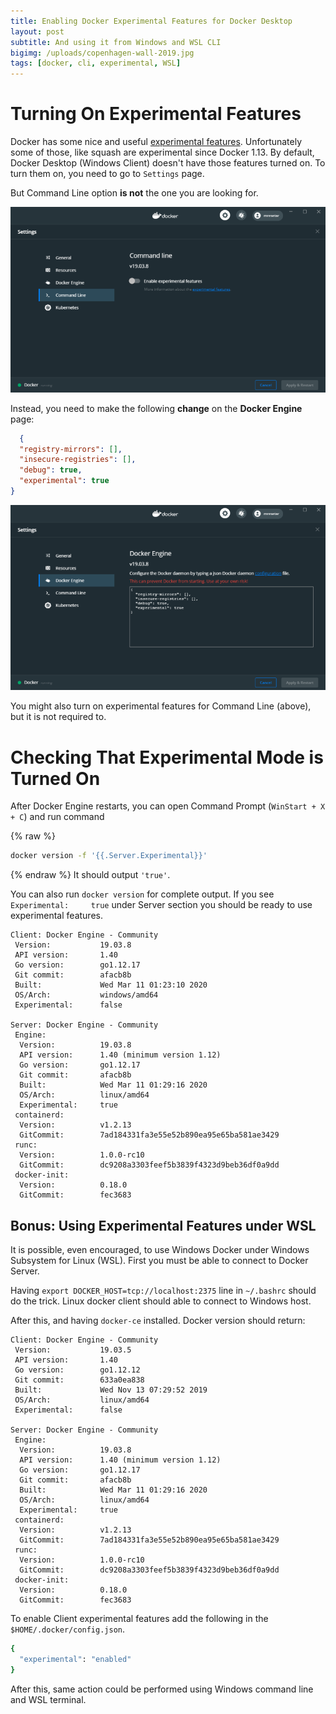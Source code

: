 ```yaml
---
title: Enabling Docker Experimental Features for Docker Desktop
layout: post
subtitle: And using it from Windows and WSL CLI
bigimg: /uploads/copenhagen-wall-2019.jpg
tags: [docker, cli, experimental, WSL]
---
```

# Turning On Experimental Features

Docker has some nice and useful [experimental features](https://github.com/docker/cli/blob/master/experimental/README.md). 
Unfortunately some of those, like squash are experimental since Docker 1.13. 
By default, Docker Desktop (Windows Client) doesn't have those features turned on. 
To turn them on, you need to go to `Settings` page.

But Command Line option **is not** the one you are looking for.    

![Docker CLI Experimental](../uploads/2020-03-18-docker-experimental.png)

Instead, you need to make the following **change** on the **Docker Engine** page: 

```json
  {
  "registry-mirrors": [],
  "insecure-registries": [],
  "debug": true,
  "experimental": true
}
```

![Docker Engine](../uploads/2020-03-18-docker-experimental-server.png)

You might also turn on experimental features for Command Line (above), but it is not required to. 


# Checking That Experimental Mode is Turned On

After Docker Engine restarts, you can open Command Prompt (`WinStart + X + C`) and run command

{% raw  %}
```bash
docker version -f '{{.Server.Experimental}}'
```
{% endraw %}
It should output `'true'`. 

You can also run `docker version` for complete output. If you see `Experimental:     true` under Server section you 
should be ready to use experimental features. 

```
Client: Docker Engine - Community
 Version:           19.03.8
 API version:       1.40
 Go version:        go1.12.17
 Git commit:        afacb8b
 Built:             Wed Mar 11 01:23:10 2020
 OS/Arch:           windows/amd64
 Experimental:      false

Server: Docker Engine - Community
 Engine:
  Version:          19.03.8
  API version:      1.40 (minimum version 1.12)
  Go version:       go1.12.17
  Git commit:       afacb8b
  Built:            Wed Mar 11 01:29:16 2020
  OS/Arch:          linux/amd64
  Experimental:     true
 containerd:
  Version:          v1.2.13
  GitCommit:        7ad184331fa3e55e52b890ea95e65ba581ae3429
 runc:
  Version:          1.0.0-rc10
  GitCommit:        dc9208a3303feef5b3839f4323d9beb36df0a9dd
 docker-init:
  Version:          0.18.0
  GitCommit:        fec3683

```

## Bonus: Using Experimental Features under WSL

It is possible, even encouraged, to use Windows Docker under Windows Subsystem for Linux (WSL). 
First you must be able to connect to Docker Server.

Having `export DOCKER_HOST=tcp://localhost:2375`  line in `~/.bashrc` should do the trick. 
Linux docker client should able to connect to Windows host. 

After this, and having `docker-ce` installed. Docker version should return:

```
Client: Docker Engine - Community
 Version:           19.03.5
 API version:       1.40
 Go version:        go1.12.12
 Git commit:        633a0ea838
 Built:             Wed Nov 13 07:29:52 2019
 OS/Arch:           linux/amd64
 Experimental:      false

Server: Docker Engine - Community
 Engine:
  Version:          19.03.8
  API version:      1.40 (minimum version 1.12)
  Go version:       go1.12.17
  Git commit:       afacb8b
  Built:            Wed Mar 11 01:29:16 2020
  OS/Arch:          linux/amd64
  Experimental:     true
 containerd:
  Version:          v1.2.13
  GitCommit:        7ad184331fa3e55e52b890ea95e65ba581ae3429
 runc:
  Version:          1.0.0-rc10
  GitCommit:        dc9208a3303feef5b3839f4323d9beb36df0a9dd
 docker-init:
  Version:          0.18.0
  GitCommit:        fec3683

```

To  enable Client experimental features add the following in the `$HOME/.docker/config.json`.

```bash
{
  "experimental": "enabled"
}
```

After this, same action could be performed using Windows command line and WSL terminal. 

